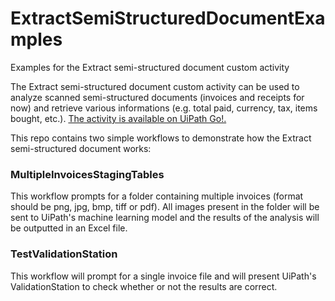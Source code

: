 # ExtractSemiStructuredDocumentExamples
Examples for the Extract semi-structured document custom activity

The Extract semi-structured document custom activity can be used to analyze scanned semi-structured documents (invoices and receipts for now) and retrieve various informations (e.g. total paid, currency, tax, items bought, etc.). [The activity is available on UiPath Go!.](https://go.uipath.com/component/extract-semi-structured-document-activity-5abc47)

This repo contains two simple workflows to demonstrate how the Extract semi-structured document works:

### MultipleInvoicesStagingTables
This workflow prompts for a folder containing multiple invoices (format should be png, jpg, bmp, tiff or pdf). All images present in the folder will be sent to UiPath's machine learning model and the results of the analysis will be outputted in an Excel file.

### TestValidationStation
This workflow will prompt for a single invoice file and will present UiPath's ValidationStation to check whether or not the results are correct.
